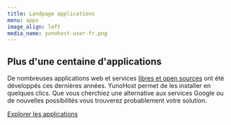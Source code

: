 ```yaml
---
title: Landpage applications
menu: apps
image_align: left
media_name: yunohost-user-fr.png
---
```


## Plus d'une centaine d'applications

De nombreuses applications web et services [libres et open sources](https://fr.wikipedia.org/wiki/Logiciel_libre) ont été développés ces dernières années. YunoHost permet de les installer en quelques clics. Que vous cherchiez une alternative aux services Google ou de nouvelles possibilités vous trouverez probablement votre solution.


[Explorer les applications](https://yunohost.org/#/apps_fr?classes=btn,btn-primary,btn-lg)
